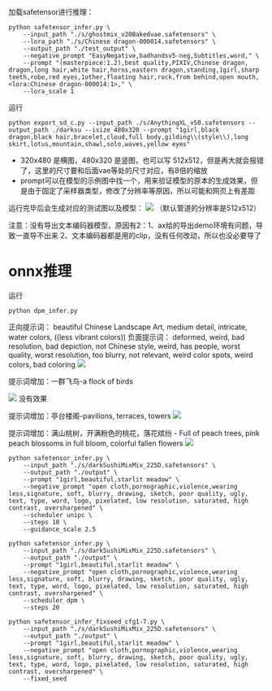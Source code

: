 加载safetensor进行推理：
```
python safetensor_infer.py \
    --input_path "./s/ghostmix_v20Bakedvae.safetensors" \
    --lora_path "./s/Chinese dragon-000014.safetensors" \
    --output_path "./test_output" \
    --negative_prompt "EasyNegative,badhandsv5-neg,Subtitles,word," \
    --prompt "(masterpiece:1.2),best quality,PIXIV,Chinese dragon,
dragon,long hair,white hair,horns,eastern dragon,standing,1girl,sharp teeth,robe,red eyes,1other,floating hair,rock,from behind,open mouth,
<lora:Chinese dragon-000014:1>," \
    --lora_scale 1
```


运行
```
python export_sd_c.py --input_path ./s/AnythingXL_v50.safetensors --output_path ./darksu --isize 480x320 --prompt "1girl,black dragon,black hair,bracelet,cloud,full body,gilding\\(style\\),long skirt,lotus,mountain,shawl,solo,waves,yellow eyes"
```


- 320x480 是横图，480x320 是竖图，也可以写 512x512，但是再大就会报错了，这里的尺寸要和后面vae等处的尺寸对应，有8倍的缩放
- prompt可以在模型的示例图中找一个，用来验证模型的原本的生成效果，但是由于固定了采样器类型，修改了分辨率等原因，所以可能和网页上有差距

运行完毕后会生成对应的测试图以及模型：
![](lora_test.jpg)
（默认管道的分辨率是512x512）

注意：没有导出文本编码器模型，原因有2：1、ax给的导出demo环境有问题，导致一直导不出来 2、文本编码器都是用的clip，没有任何改动，所以也没必要导了




# onnx推理
运行
```
python dpm_infer.py
```

正向提示词：
beautiful Chinese Landscape Art, medium detail, intricate, water colors, ((less vibrant colors))
负面提示词：
deformed, weird, bad resolution, bad depiction, not Chinese style, weird, has people, worst quality, worst resolution, too blurry, not relevant, weird color spots, weird colors, bad coloring
![](txt2img_output_onnx%203.png)

提示词增加：一群飞鸟-a flock of birds

![](txt2img_output_onnx%202.png)
没有效果


提示词增加：亭台楼阁-pavilions, terraces, towers
![](txt2img_output_onnx%204.png)

提示词增加：满山桃树，开满粉色的桃花，落花缤纷 - Full of peach trees, pink peach blossoms in full bloom, colorful fallen flowers
![](txt2img_output_onnx%205.png)




```
python safetensor_infer.py \
    --input_path "./s/darkSushiMixMix_225D.safetensors" \
    --output_path "./output" \
    --prompt "1girl,beautiful,starlit meadow" \
    --negative_prompt "open cloth,pornographic,violence,wearing less,signature, soft, blurry, drawing, sketch, poor quality, ugly, text, type, word, logo, pixelated, low resolution, saturated, high contrast, oversharpened" \
    --scheduler unipc \
    --steps 10 \
    --guidance_scale 2.5
```



```
python safetensor_infer.py \
    --input_path "./s/darkSushiMixMix_225D.safetensors" \
    --output_path "./output" \
    --prompt "1girl,beautiful,starlit meadow" \
    --negative_prompt "open cloth,pornographic,violence,wearing less,signature, soft, blurry, drawing, sketch, poor quality, ugly, text, type, word, logo, pixelated, low resolution, saturated, high contrast, oversharpened" \
    --scheduler dpm \
    --steps 20
```









```
python safetensor_infer_fixseed_cfg1-7.py \
    --input_path "./s/darkSushiMixMix_225D.safetensors" \
    --output_path "./output" \
    --prompt "1girl,beautiful,starlit meadow" \
    --negative_prompt "open cloth,pornographic,violence,wearing less,signature, soft, blurry, drawing, sketch, poor quality, ugly, text, type, word, logo, pixelated, low resolution, saturated, high contrast, oversharpened" \
    --fixed_seed
```
